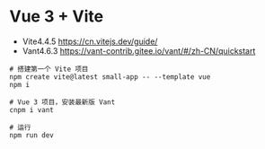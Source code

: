 # Vue 3 + Vite

- Vite4.4.5 https://cn.vitejs.dev/guide/
- Vant4.6.3 https://vant-contrib.gitee.io/vant/#/zh-CN/quickstart

```shell
# 搭建第一个 Vite 项目
npm create vite@latest small-app -- --template vue
npm i

# Vue 3 项目，安装最新版 Vant
cnpm i vant

# 运行
npm run dev
```